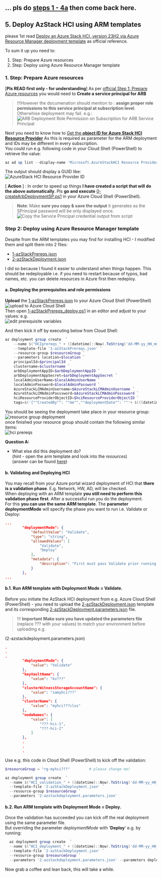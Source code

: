 
## ... pls do [steps 1 - 4a](../readme.md#1-prepare-active-directory) then come back here.
## 5. Deploy AzStack HCI using ARM templates
please 1st read [Deploy an Azure Stack HCI, version 23H2 via Azure Resource Manager deployment template](https://learn.microsoft.com/en-us/azure-stack/hci/deploy/deployment-azure-resource-manager-template)
as official reference.  

To sum it up you need to:  
1. Step: Prepare Azure resources
2. Step: Deploy using Azure Resource Manager template
 
### 1. Step: Prepare Azure resources  
[**Pls READ first only - for understanding**] As per [official Step 1: Prepare Azure resources](https://learn.microsoft.com/en-us/azure-stack/hci/deploy/deployment-azure-resource-manager-template#step-1-prepare-azure-resources)
you would need to **Create a service principal for ARB**  
>!!!However the documenation should mention to : **assign proper role permissions to this service principal at subscription level**. Otherwhise deployment may fail. e.g.:  
![ARB Deployment Role Permission on Subscription for ARB Service Principal](./images/ARBdeploymentRoleOnSubscription.png)

Next you need to know how to [Get the **object ID for Azure Stack HCI Resource Provider**](https://learn.microsoft.com/en-us/azure-stack/hci/deploy/deployment-azure-resource-manager-template#get-the-object-id-for-azure-stack-hci-resource-provider)
As this is required as parameter for the ARM deployment and IDs may be different in every subscription.  
You could run e.g. following code in your Cloud Shell (PowerShell) to retrieve the value:  
```PowerShell
az ad sp list --display-name 'Microsoft.AzureStackHCI Resource Provider' --query "[].{spID:id}" --output tsv
```  
The output should display a GUID like:  
![AzureStack HCI Resource Provider ID](./images/AzureStackHCIResourceProviderID.png)  

[ **Action** ]  : In order to speed up things **I have created a script that will do the above automatically**. 
Pls **go and execute** [0-createArbDeploymentSP.ps1](../lab-armdeployment/artefacts/0-createArbDeploymentSP.ps1) in your Azure Cloud Shell (PowerShell).
>**Note**: Make **sure you copy & save the output** it generates as the SPrincipal password will be only displayed once.
![Copy the Service Principal credential output from script](../lab-armdeployment/images/copyspprincipal.png)

### Step 2: Deploy using Azure Resource Manager template  
Despite from the ARM templates you may find for installing HCI - I modified them and split them into 2 files:
- [1-azStackPrereqs.json](../lab-armdeployment/artefacts/1-azStackPrereqs.json)
- [2-azStackDeployment.json](../lab-armdeployment/artefacts/2-azStackDeployment.json)  
 
I did so because I found it easier to understand when things happen. This should be redeployable i.e. if you need to restart because of typos, bad names, etc. you can delete resources in Azure first then redeploy.

#### a. Deploying the prerequisites and role permissions

**Upload** the [1-azStackPrereqs.json](../lab-armdeployment/artefacts/1-azStackPrereqs.json) to your Azure Cloud Shell (PowerShell)  
![upload to Azure Cloud Shell](./images/uploadToCloudShell.png)  
Then open [1-azStackPrereqs_deploy.ps1](../lab-armdeployment/artefacts/1-azStackPrereqs_deploy.ps1) in an editor and adjust to your values: e.g.  
![edit prerequisite variables](./images/1-azStackPrereqsSettings.png)  

And then kick it off by executing below from Cloud Shell:  
```PowerShell
az deployment group create  `
    --name $("HCIprereqs_" + ([datetime]::Now).ToString('dd-MM-yy_HH_mm')) `
    --template-file '1-azStackPrereqs.json' `
    --resource-group $resourceGroup `
    --parameters location=$location `
    principalId=$principalId  `
    clustername=$clustername `
    arbDeploymentAppID=$arbDeploymentAppID `
    arbDeploymentAppSecret=$arbDeploymentAppSecret `
    localAdminUserName=$localAdminUserName `
    localAdminPassword=$localAdminPassword `
    AzureStackLCMAdminUsername=$AzureStackLCMAdminUsername `
    AzureStackLCMAdminPasssword=$AzureStackLCMAdminPasssword `
    hciResourceProviderObjectID=$hciResourceProviderObjectID `
    tags=$('{""CreatedBy"": ""me"",""deploymentDate"": ""'+ $(([datetime]::Now).ToString('dd-MM-yyyy_HH-mm')) + '"",""Service"": ""HCI"",""Environment"": ""PoC""}')

```
You should be seeing the deployment take place in your resource group:  
![resource group deployment](./images/HCIprereqs.png)  
once finished your resource group should contain the following similar items:  
![hci prereqs](./images/HCIprereqsResult.png)  

**Question A:**
- What else did this deployment do?  
(hint - open the arm template and look into the *resources*)  
(answer can be found [here](./answers.md))


#### b. Validating and Deploying HCI
You may recall from your Azure portal wizard deployment of HCI that **there is a validation phase**. E.g. Network, HW, AD, will be checked.  
When deploying with an ARM template **you still need to perform this validation phase first**. After a successful run you do the deployment.  
For this **you can use the same ARM template**. The **parameter deploymentMode** will specify the phase you want to run i.e. Validate or Deploy:  

```json
...
        "deploymentMode": {
            "defaultValue": "Validate",
            "type": "string",
            "allowedValues": [
                "Validate",
                "Deploy"
            ],
            "metadata": {
                "description": "First must pass Validate prior running Deploy"
            }
        },
...
```
#### b.1. Run ARM template with Deployment Mode = Validate.  

Before you initiate the AzStack HCI deployment from e.g. Azure Cloud Shell (PowerShell) - you need to upload the [2-azStackDeployment.json](../lab-armdeployment/artefacts/2-azStackDeployment.json) template and its corresponding [2-azStackDeployment.parameters.json](../lab-armdeployment/artefacts/2-azstackdeployment.parameters.json) file.  
>!!! **Important Make sure you have updated the parameters file** (replace ??? with your values) to match your environment before uploading e.g.

(2-azstackdeployment.parameters.json)
```json
.
.
.
        "deploymentMode": {
            "value": "Validate"
        },
        "keyVaultName": {
            "value": "kv???"
        },
        "clusterWitnessStorageAccountName": {
            "value": "samyhci???"
        },
        "clusterName": {
            "value": "myhci???clus"
        },
        "nodeNames": {
            "value": [
                "???-hci-1",
                "???-hci-2"
            ]
        },
        .
        .
        .
```
Use e.g. this code in Cloud Shell (PowerShell) to kick off the validation:  
```PowerShell
$resourceGroup = "rg-myhci???"         # please change me!

az deployment group create  `
  --name $("HCI_validation_" + ([datetime]::Now).ToString('dd-MM-yy_HH_mm')) `
  --template-file '2-azStackDeployment.json' `
  --resource-group $resourceGroup `
  --parameters '2-azstackdeployment.parameters.json' 
```

#### b.2. Run ARM template with Deployment Mode = Deploy.
Once the validation has succeeded you can kick off the real deployment using the same parameter file.  
But overriding the parameter *deploymentMode* with '**Deploy**' e.g. by running:  
```PowerShell
  az deployment group create  `
  --name $("HCI_deployment_" + ([datetime]::Now).ToString('dd-MM-yy_HH_mm')) `
  --template-file '2-azStackDeployment.json' `
  --resource-group $resourceGroup `
  --parameters '2-azstackdeployment.parameters.json' --parameters deploymentMode='Deploy' 
```  
Now grab a coffee and lean back, this will take a while. 